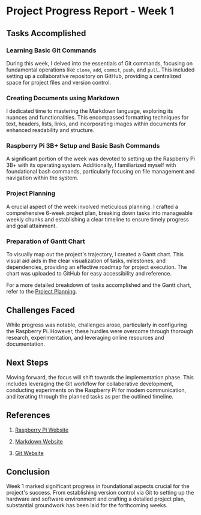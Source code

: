 # Project Progress Report - Week 1

## Tasks Accomplished

### Learning Basic Git Commands

During this week, I delved into the essentials of Git commands, focusing on fundamental operations like `clone`, `add`, `commit`, `push`, and `pull`. This included setting up a collaborative repository on GitHub, providing a centralized space for project files and version control.

### Creating Documents using Markdown

I dedicated time to mastering the Markdown language, exploring its nuances and functionalities. This encompassed formatting techniques for text, headers, lists, links, and incorporating images within documents for enhanced readability and structure.

### Raspberry Pi 3B+ Setup and Basic Bash Commands

A significant portion of the week was devoted to setting up the Raspberry Pi 3B+ with its operating system. Additionally, I familiarized myself with foundational bash commands, particularly focusing on file management and navigation within the system.

### Project Planning

A crucial aspect of the week involved meticulous planning. I crafted a comprehensive 6-week project plan, breaking down tasks into manageable weekly chunks and establishing a clear timeline to ensure timely progress and goal attainment.

### Preparation of Gantt Chart

To visually map out the project's trajectory, I created a Gantt chart. This visual aid aids in the clear visualization of tasks, milestones, and dependencies, providing an effective roadmap for project execution. The chart was uploaded to GitHub for easy accessibility and reference.

For a more detailed breakdown of tasks accomplished and the Gantt chart, refer to the [Project Planning](https://github.com/m19yurttutar/raspberry-pi-modem-communication/blob/master/README.md).

## Challenges Faced

While progress was notable, challenges arose, particularly in configuring the Raspberry Pi. However, these hurdles were overcome through thorough research, experimentation, and leveraging online resources and documentation.

## Next Steps

Moving forward, the focus will shift towards the implementation phase. This includes leveraging the Git workflow for collaborative development, conducting experiments on the Raspberry Pi for modem communication, and iterating through the planned tasks as per the outlined timeline.

## References

1. [Raspberry Pi Website](https://www.raspberrypi.com)

2. [Markdown Website](https://www.markdownguide.org)

3. [Git Website](https://git-scm.com)

## Conclusion

Week 1 marked significant progress in foundational aspects crucial for the project's success. From establishing version control via Git to setting up the hardware and software environment and crafting a detailed project plan, substantial groundwork has been laid for the forthcoming weeks.
